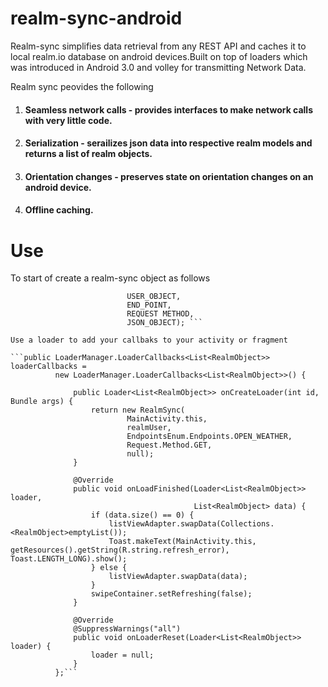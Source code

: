 # realm-sync-android

Realm-sync simplifies data retrieval from any REST API and caches it to local realm.io database on android devices.Built on top of loaders which was introduced in Android 3.0 and volley for transmitting Network Data.

Realm sync peovides the following 

1. #### Seamless network calls - provides interfaces to make network calls with very little code.
2. #### Serialization - serailizes json data into respective realm models and returns a list of realm objects.
3. #### Orientation changes - preserves state on orientation changes on an android device.
4. #### Offline caching.

# Use

  To start of create a realm-sync object as follows
  
  ```new RealmSync(MainActivity.this,
                            USER_OBJECT, 
                            END_POINT,   
                            REQUEST METHOD,
                            JSON_OBJECT); ```
                            
  Use a loader to add your callbaks to your activity or fragment
  
  ```public LoaderManager.LoaderCallbacks<List<RealmObject>> loaderCallbacks =
            new LoaderManager.LoaderCallbacks<List<RealmObject>>() {

                public Loader<List<RealmObject>> onCreateLoader(int id, Bundle args) {
                    return new RealmSync(
                            MainActivity.this,
                            realmUser,
                            EndpointsEnum.Endpoints.OPEN_WEATHER,
                            Request.Method.GET, 
                            null);
                }

                @Override
                public void onLoadFinished(Loader<List<RealmObject>> loader,
                                           List<RealmObject> data) {
                    if (data.size() == 0) {
                        listViewAdapter.swapData(Collections.<RealmObject>emptyList());
                        Toast.makeText(MainActivity.this, getResources().getString(R.string.refresh_error), Toast.LENGTH_LONG).show();
                    } else {
                        listViewAdapter.swapData(data);
                    }
                    swipeContainer.setRefreshing(false);
                }

                @Override
                @SuppressWarnings("all")
                public void onLoaderReset(Loader<List<RealmObject>> loader) {
                    loader = null;
                }
            };```

